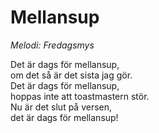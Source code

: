 # Mellansup

_Melodi: Fredagsmys_

Det är dags för mellansup,  
om det så är det sista jag gör.  
Det är dags för mellansup,  
hoppas inte att toastmastern stör.  
Nu är det slut på versen,  
det är dags för mellansup!
